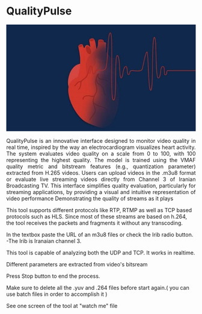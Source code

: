 # QualityPulse

![Framework](src/public/QualityPulse.jpg)
<p align="justify">
QualityPulse is an innovative interface designed to monitor video quality in real time, inspired by the way an electrocardiogram visualizes heart activity. The system evaluates video quality on a scale from 0 to 100, with 100 representing the highest quality.
The model is trained using the VMAF quality metric and bitstream features (e.g., quantization parameter) extracted from H.265 videos. Users can upload videos in the .m3u8 format or evaluate live streaming videos directly from Channel 3 of Iranian Broadcasting TV.
This interface simplifies quality evaluation, particularly for streaming applications, by providing a visual and intuitive representation of video performance
Demonstrating the quality of streams  as it plays 
<p>

This tool supports different protocols like RTP, RTMP as well as TCP based protocols such as HLS.
Since most of these streams are based on h.264, the tool receives the packets and fragments it without any transcoding.

In the textbox paste the URL of an m3u8 files or check the Irib radio button.
-The Irib is Iranaian channel 3.

This tool is capable of analyzing both the UDP and TCP.
It works in realtime.

Different parameters are extracted from video's bitsream

Press Stop button to end the process.

Make sure to delete all the .yuv and .264 files before start again.( you can use batch files in order to accomplish it )

See one screen of the tool at "watch me" file
